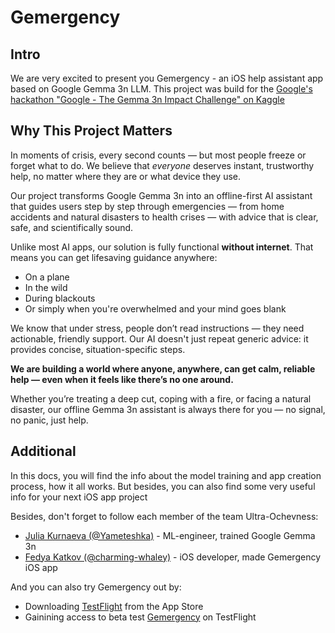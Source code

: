 # Gemergency

## Intro

<p>We are very excited to present you Gemergency - an iOS help assistant app based on Google Gemma 3n LLM. This project was build for the <a href="https://www.kaggle.com/competitions/google-gemma-3n-hackathon">Google's hackathon "Google - The Gemma 3n Impact Challenge" on Kaggle</a></p>

## Why This Project Matters

<p>In moments of crisis, every second counts — but most people freeze or forget what to do.  
We believe that <i>everyone</i> deserves instant, trustworthy help, no matter where they are or what device they use.</p>

<p>Our project transforms Google Gemma 3n into an offline-first AI assistant that guides users step by step through emergencies — from home accidents and natural disasters to health crises — with advice that is clear, safe, and scientifically sound.</p>

<p>Unlike most AI apps, our solution is fully functional <b>without internet</b>. That means you can get lifesaving guidance anywhere:</p>
<ul>
    <li>On a plane</li>
    <li>In the wild</li>
    <li>During blackouts</li>
    <li>Or simply when you're overwhelmed and your mind goes blank</li>
</ul> 

<p>We know that under stress, people don’t read instructions — they need actionable, friendly support. Our AI doesn't just repeat generic advice: it provides concise, situation-specific steps.</p>

<b>We are building a world where anyone, anywhere, can get calm, reliable help — even when it feels like there’s no one around.</b><br>
<p>Whether you’re treating a deep cut, coping with a fire, or facing a natural disaster, our offline Gemma 3n assistant is always there for you — no signal, no panic, just help.</p>

## Additional

<p>In this docs, you will find the info about the model training and app creation process, how it all works. But besides, you can also find some very useful info for your next iOS app project</p>

<p>Besides, don't forget to follow each member of the team Ultra-Ochevness:</p>
<ul>
    <li><a href="https://github.com/Yameteshka">Julia Kurnaeva (@Yameteshka)</a> - ML-engineer, trained Google Gemma 3n</li>
    <li><a href="https://github.com/charming-whaley">Fedya Katkov (@charming-whaley)</a> - iOS developer, made Gemergency iOS app</li>
</ul>

<p>And you can also try Gemergency out by:</p>
<ul>
    <li>Downloading <a href="https://apps.apple.com/us/app/testflight/id899247664">TestFlight</a> from the App Store</li>
    <li>Gainining access to beta test <a href="https://testflight.apple.com/join/uAbAGUsP">Gemergency</a> on TestFlight</li>
</ul>
